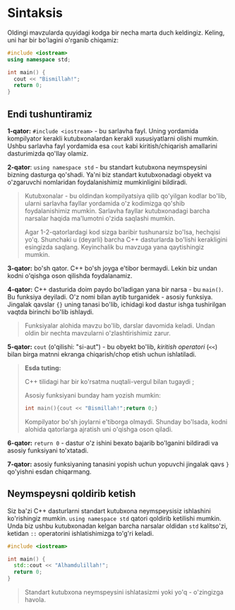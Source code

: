 # Sintaksis

Oldingi mavzularda quyidagi kodga bir necha marta duch keldingiz. Keling, uni har bir bo'lagini o'rganib chiqamiz:

```cpp
#include <iostream>
using namespace std;

int main() {
  cout << "Bismillah!";
  return 0;
}
```

## Endi tushuntiramiz

**1-qator:** `#include <iostream>` - bu sarlavha fayl. Uning yordamida kompilyator kerakli kutubxonalardan kerakli xususiyatlarni olishi mumkin. Ushbu sarlavha fayl yordamida esa `cout` kabi kiritish/chiqarish amallarini dasturimizda qo'llay olamiz.

**2-qator**: `using namespace std` - bu standart kutubxona neymspeysini bizning dasturga qo'shadi. Ya'ni biz standart kutubxonadagi obyekt va o'zgaruvchi nomlaridan foydalanishimiz mumkinligini bildiradi.

> Kutubxonalar - bu oldindan kompilyatsiya qilib qo'yilgan kodlar bo'lib, ularni sarlavha fayllar yordamida o'z kodimizga qo'shib foydalanishimiz mumkin. Sarlavha fayllar kutubxonadagi barcha narsalar haqida ma'lumotni o'zida saqlashi mumkin.
>
> Agar 1-2-qatorlardagi kod sizga baribir tushunarsiz bo'lsa, hechqisi yo'q. Shunchaki u (deyarli) barcha C++ dasturlarda bo'lishi kerakligini esingizda saqlang. Keyinchalik bu mavzuga yana qaytishingiz mumkin.

**3-qator:** bo'sh qator. C++ bo'sh joyga e'tibor bermaydi. Lekin biz undan kodni o'qishga oson qilishda foydalanamiz.

**4-qator:** C++ dasturida doim paydo bo'ladigan yana bir narsa - bu `main()`. Bu funksiya deyiladi. O'z nomi bilan aytib turganidek - asosiy funksiya. Jingalak qavslar `{}` uning tanasi bo'lib, ichidagi kod dastur ishga tushirilgan vaqtda birinchi bo'lib ishlaydi.

> Funksiyalar alohida mavzu bo'lib, darslar davomida keladi. Undan oldin bir nechta mavzularni o'zlashtirishimiz zarur.

**5-qator:** `cout` (o'qilishi: "si-aut") - bu obyekt bo'lib, _kiritish operatori_ (`<<`) bilan birga matnni ekranga chiqarish/chop etish uchun ishlatiladi.

> **Esda tuting:**
>
> C++ tilidagi har bir ko'rsatma nuqtali-vergul bilan tugaydi ;
>
> Asosiy funksiyani bunday ham yozish mumkin:
>
> ```cpp
> int main(){cout << "Bismillah!";return 0;}
> ```
>
> Kompilyator bo'sh joylarni e'tiborga olmaydi. Shunday bo'lsada, kodni alohida qatorlarga ajratish uni o'qishga oson qiladi.

**6-qator:** `return 0` - dastur o'z ishini bexato bajarib bo'lganini bildiradi va asosiy funksiyani to'xtatadi.

**7-qator:** asosiy funksiyaning tanasini yopish uchun yopuvchi jingalak qavs `}` qo'yishni esdan chiqarmang.

## Neymspeysni qoldirib ketish

Siz ba'zi C++ dasturlarni standart kutubxona neymspeysisiz ishlashini ko'rishingiz mumkin. `using namespace std` qatori qoldirib ketilishi mumkin. Unda biz ushbu kutubxonadan kelgan barcha narsalar oldidan `std` kalitso'zi, ketidan `::` operatorini ishlatishimizga to'g'ri keladi.

```cpp
#include <iostream>

int main() {
  std::cout << "Alhamdulillah!";
  return 0;
}
```

> Standart kutubxona neymspeysini ishlatasizmi yoki yo'q - o'zingizga havola.
